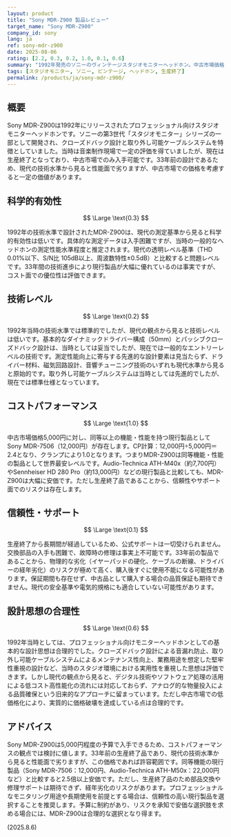 ```yaml
---
layout: product
title: "Sony MDR-Z900 製品レビュー"
target_name: "Sony MDR-Z900"
company_id: sony
lang: ja
ref: sony-mdr-z900
date: 2025-08-06
rating: [2.2, 0.3, 0.2, 1.0, 0.1, 0.6]
summary: "1992年発売のソニーのヴィンテージスタジオモニターヘッドホン。中古市場価格5,000円程度と安価で、現行同等製品と比較してコストパフォーマンスは良好。"
tags: [スタジオモニター, ソニー, ビンテージ, ヘッドホン, 生産終了]
permalink: /products/ja/sony-mdr-z900/
---
```

## 概要

Sony MDR-Z900は1992年にリリースされたプロフェッショナル向けスタジオモニターヘッドホンです。ソニーの第3世代「スタジオモニター」シリーズの一部として開発され、クローズドバック設計と取り外し可能ケーブルシステムを特徴としていました。当時は音楽制作現場で一定の評価を得ていましたが、現在は生産終了となっており、中古市場でのみ入手可能です。33年前の設計であるため、現代の技術水準から見ると性能面で劣りますが、中古市場での価格を考慮すると一定の価値があります。

## 科学的有効性

$$ \Large \text{0.3} $$

1992年の技術水準で設計されたMDR-Z900は、現代の測定基準から見ると科学的有効性は低いです。具体的な測定データは入手困難ですが、当時の一般的なヘッドホンの測定性能水準程度と推定されます。現代の透明レベル基準（THD 0.01%以下、S/N比 105dB以上、周波数特性±0.5dB）と比較すると問題レベルです。33年間の技術進歩により現行製品が大幅に優れているのは事実ですが、コスト面での優位性は評価できます。

## 技術レベル

$$ \Large \text{0.2} $$

1992年当時の技術水準では標準的でしたが、現代の観点から見ると技術レベルは低いです。基本的なダイナミックドライバー構成（50mm）とパッシブクローズドバック設計は、当時としては妥当でしたが、現在では一般的なエントリーレベルの技術です。測定性能向上に寄与する先進的な設計要素は見当たらず、ドライバー材料、磁気回路設計、音響チューニング技術のいずれも現代水準から見ると原始的です。取り外し可能ケーブルシステムは当時としては先進的でしたが、現在では標準仕様となっています。

## コストパフォーマンス

$$ \Large \text{1.0} $$

中古市場価格5,000円に対し、同等以上の機能・性能を持つ現行製品としてSony MDR-7506（12,000円）が存在します。CP計算：12,000円÷5,000円＝2.4となり、クランプにより1.0となります。つまりMDR-Z900は同等機能・性能の製品として世界最安レベルです。Audio-Technica ATH-M40x（約7,700円）やSennheiser HD 280 Pro（約13,000円）などの現行製品と比較しても、MDR-Z900は大幅に安価です。ただし生産終了品であることから、信頼性やサポート面でのリスクは存在します。

## 信頼性・サポート

$$ \Large \text{0.1} $$

生産終了から長期間が経過しているため、公式サポートは一切受けられません。交換部品の入手も困難で、故障時の修理は事実上不可能です。33年前の製品であることから、物理的な劣化（イヤーパッドの硬化、ケーブルの断線、ドライバーの経年劣化）のリスクが極めて高く、購入後すぐに使用不能になる可能性があります。保証期間も存在せず、中古品として購入する場合の品質保証も期待できません。現代の安全基準や電気的規格にも適合していない可能性があります。

## 設計思想の合理性

$$ \Large \text{0.6} $$

1992年当時としては、プロフェッショナル向けモニターヘッドホンとしての基本的な設計思想は合理的でした。クローズドバック設計による音漏れ防止、取り外し可能ケーブルシステムによるメンテナンス性向上、業務用途を想定した堅牢性重視の設計など、当時のスタジオ環境における実用性を重視した思想は評価できます。しかし現代の観点から見ると、デジタル技術やソフトウェア処理の活用による低コスト高性能化の流れには対応しておらず、アナログ的な物量投入による品質確保という旧来的なアプローチに留まっています。ただし中古市場での低価格化により、実質的に価格破壊を達成している点は合理的です。

## アドバイス

Sony MDR-Z900は5,000円程度の予算で入手できるため、コストパフォーマンスの観点では検討に値します。33年前の生産終了品であり、現代の技術水準から見ると性能面で劣りますが、この価格であれば許容範囲です。同等機能の現行製品（Sony MDR-7506：12,000円、Audio-Technica ATH-M50x：22,000円など）と比較すると2.5倍以上安価です。ただし、生産終了品のため部品交換や修理サポートは期待できず、経年劣化のリスクがあります。プロフェッショナルなモニタリング用途や長期使用を前提とする場合は、信頼性の高い現行製品を選択することを推奨します。予算に制約があり、リスクを承知で安価な選択肢を求める場合には、MDR-Z900は合理的な選択となり得ます。

(2025.8.6)

